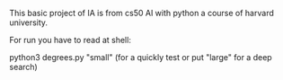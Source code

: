 This basic project of IA is from cs50 AI with python a course of harvard university. 

For run you have to read at shell: 

python3 degrees.py "small" (for a quickly test or put "large" for a deep search) 

